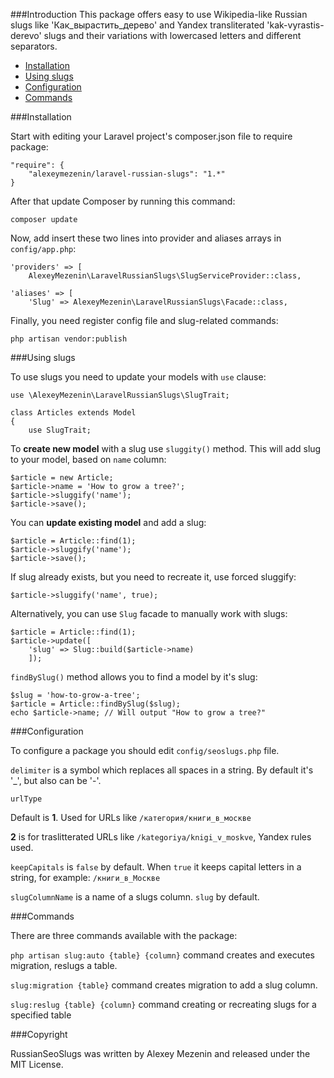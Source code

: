 
###Introduction
This package offers easy to use Wikipedia-like Russian slugs like 'Как\_вырастить\_дерево' and Yandex transliterated 'kak-vyrastis-derevo' slugs and their variations with lowercased letters and different separators.

* [Installation](#Installation)
* [Using slugs](#Using-slugs)
* [Configuration](#Configuration)
* [Commands](#Commands)


<a name="Installation"></a>
###Installation

Start with editing your Laravel project's composer.json file to require package:

```
"require": {
    "alexeymezenin/laravel-russian-slugs": "1.*"
}
```

After that update Composer by running this command:

```
composer update
```

Now, add insert these two lines into provider and aliases arrays in `config/app.php`:

```
'providers' => [
    AlexeyMezenin\LaravelRussianSlugs\SlugServiceProvider::class,

'aliases' => [
    'Slug' => AlexeyMezenin\LaravelRussianSlugs\Facade::class,
```

Finally, you need register config file and slug-related commands:
```
php artisan vendor:publish
```


<a name="Using-slugs"></a>
###Using slugs

To use slugs you need to update your models with `use` clause:

```
use \AlexeyMezenin\LaravelRussianSlugs\SlugTrait;

class Articles extends Model
{
    use SlugTrait;
```

To **create new model** with a slug use `sluggity()` method. This will add slug to your model, based on `name` column:

```
$article = new Article;
$article->name = 'How to grow a tree?';
$article->sluggify('name');
$article->save();
```

You can **update existing model** and add a slug:
```
$article = Article::find(1);
$article->sluggify('name');
$article->save();
```

If slug already exists, but you need to recreate it, use forced sluggify:

```
$article->sluggify('name', true);
```

Alternatively, you can use `Slug` facade to manually work with slugs:
```
$article = Article::find(1);
$article->update([
    'slug' => Slug::build($article->name)
    ]);
```

`findBySlug()` method allows you to find a model by it's slug:
```
$slug = 'how-to-grow-a-tree';
$article = Article::findBySlug($slug);
echo $article->name; // Will output "How to grow a tree?"
```


<a name="Configuration"></a>
###Configuration

To configure a package you should edit `config/seoslugs.php` file.

`delimiter` is a symbol which replaces all spaces in a string. By default it's '_', but also can be '-'.

`urlType`

Default is **1**. Used for URLs like `/категория/книги_в_москве`

**2** is for traslitterated URLs like `/kategoriya/knigi_v_moskve`, Yandex rules used.

`keepCapitals` is `false` by default. When `true` it keeps capital letters in a string, for example: `/книги_в_Москве`

`slugColumnName` is a name of a slugs column. `slug` by default.

<a name="Commands"></a>
###Commands

There are three commands available with the package:

`php artisan slug:auto {table} {column}` command creates and executes migration, reslugs a table.

`slug:migration {table}` command creates migration to add a slug column.

`slug:reslug {table} {column}` command creating or recreating slugs for a specified table

###Copyright

RussianSeoSlugs was written by Alexey Mezenin and released under the MIT License.
